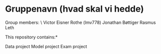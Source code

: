 # Gruppenavn (hvad skal vi hedde)

Group members:
\\
Victor Eisner Rothe (lmv778)
Jonathan Bøttiger 
Rasmus Leth

This repository contains:*

Data project
Model project
Exam project
